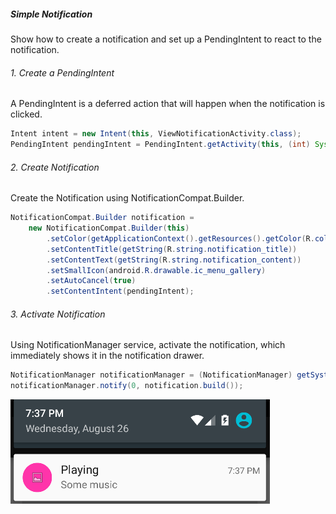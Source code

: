 ##### Simple Notification
Show how to create a notification and set up a PendingIntent to react to the notification.

###### 1. Create a PendingIntent
A PendingIntent is a deferred action that will happen when the notification is clicked.

```java
Intent intent = new Intent(this, ViewNotificationActivity.class);
PendingIntent pendingIntent = PendingIntent.getActivity(this, (int) System.currentTimeMillis(), intent, 0);
```

###### 2. Create Notification
Create the Notification using NotificationCompat.Builder.
```java
NotificationCompat.Builder notification =
    new NotificationCompat.Builder(this)
        .setColor(getApplicationContext().getResources().getColor(R.color.notification_background))
        .setContentTitle(getString(R.string.notification_title))
        .setContentText(getString(R.string.notification_content))
        .setSmallIcon(android.R.drawable.ic_menu_gallery)
        .setAutoCancel(true)
        .setContentIntent(pendingIntent);
```

###### 3. Activate Notification
Using NotificationManager service, activate the notification, which immediately shows it in the notification drawer.
```java
NotificationManager notificationManager = (NotificationManager) getSystemService(NOTIFICATION_SERVICE);
notificationManager.notify(0, notification.build());
```

![screenshot](pic1.png)